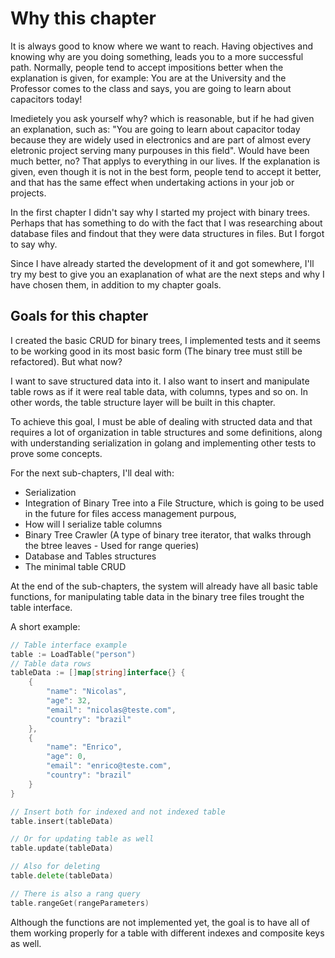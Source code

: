 # Why this chapter

It is always good to know where we want to reach. Having objectives and knowing why are you doing something, leads you to a more successful path. Normally, people tend to accept impositions better when the explanation is given, for example: You are at the University and the Professor comes to the class and says, you are going to learn about capacitors today!

Imedietely you ask yourself why? which is reasonable, but if he had given an explanation, such as: "You are going to learn about capacitor today because they are widely used in electronics and are part of almost every eletronic project serving many purpouses in this field". Would have been much better, no? 
That applys to everything in our lives. If the explanation is given, even though it is not in the best form, people tend to accept it better, and that has the same effect when undertaking actions in your job or projects.

In the first chapter I didn't say why I started my project with binary trees. Perhaps that has something to do with the fact that I was researching about database files and findout that they were data structures in files. But I forgot to say why.

Since I have already started the development of it and got somewhere, I'll try my best to give you an exaplanation of what are the next steps and why I have chosen them, in addition to my chapter goals.

## Goals for this chapter

I created the basic CRUD for binary trees, I implemented tests and it seems to be working good in its most basic form (The binary tree must still be refactored). But what now? 

I want to save structured data into it. I also want to insert and manipulate table rows as if it were real table data, with columns, types and so on. In other words, the table structure layer will be built in this chapter.

To achieve this goal, I must be able of dealing with structed data and that requires a lot of organization in table structures and some definitions, along with understanding serialization in golang and implementing other tests to prove some concepts.

For the next sub-chapters, I'll deal with: 

- Serialization
- Integration of Binary Tree into a File Structure, which is going to be used in the future for files access management purpous, 
- How will I serialize table columns 
- Binary Tree Crawler (A type of binary tree iterator, that walks through the btree leaves - Used for range queries)
- Database and Tables structures
- The minimal table CRUD

At the end of the sub-chapters, the system will already have all basic table functions, for manipulating table data in the binary tree files trought the table interface.

A short example:

```go
// Table interface example
table := LoadTable("person")
// Table data rows
tableData := []map[string]interface{} {
    {
        "name": "Nicolas",
        "age": 32,
        "email": "nicolas@teste.com",
        "country": "brazil"
    },
    {
        "name": "Enrico",
        "age": 0,
        "email": "enrico@teste.com",
        "country": "brazil"
    }
}

// Insert both for indexed and not indexed table
table.insert(tableData)

// Or for updating table as well
table.update(tableData)

// Also for deleting
table.delete(tableData)

// There is also a rang query
table.rangeGet(rangeParameters)

```

Although the functions are not implemented yet, the goal is to have all of them working properly for a table with different indexes and composite keys as well.



